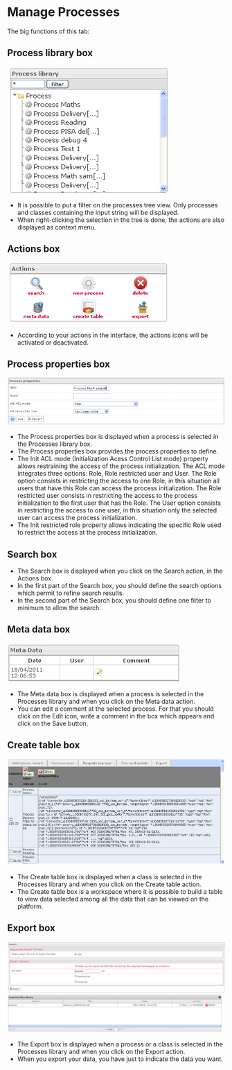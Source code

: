 <!--
parent:
    title: Processes
author:
    - 'Jérôme Bogaerts'
created_at: '2011-04-22 09:44:13'
updated_at: '2013-03-13 14:27:06'
tags:
    - Processes
-->

Manage Processes
================

The big functions of this tab:

Process library box
-------------------

![](../resources/processes-library.png)

-   It is possible to put a filter on the processes tree view. Only processes and classes containing the input string will be displayed.
-   When right-clicking the selection in the tree is done, the actions are also displayed as context menu.

Actions box
-----------

![](../resources/processes-actions.png)

-   According to your actions in the interface, the actions icons will be activated or deactivated.

Process properties box
----------------------

![](../resources/processes-properties.png)

-   The Process properties box is displayed when a process is selected in the Processes library box.
-   The Process properties box provides the process properties to define.
-   The Init ACL mode (Initialization Acess Control List mode) property allows restraining the access of the process initialization. The ACL mode integrates three options: Role, Role restricted user and User. The Role option consists in restricting the access to one Role, in this situation all users that have this Role can access the process initialization. The Role restricted user consists in restricting the access to the process initialization to the first user that has the Role. The User option consists in restricting the access to one user, in this situation only the selected user can access the process initialization.
-   The Init restricted role property allows indicating the specific Role used to restrict the access at the process initialization.

Search box
----------

-   The Search box is displayed when you click on the Search action, in the Actions box.
-   In the first part of the Search box, you should define the search options which permit to refine search results.
-   In the second part of the Search box, you should define one filter to minimum to allow the search.

Meta data box
-------------

![](../resources/processes-metadata.png)

-   The Meta data box is displayed when a process is selected in the Processes library and when you click on the Meta data action.
-   You can edit a comment at the selected process. For that you should click on the Edit icon, write a comment in the box which appears and click on the Save button.

Create table box
----------------

![](../resources/processes-createtable.png)

-   The Create table box is displayed when a class is selected in the Processes library and when you click on the Create table action.
-   The Create table box is a workspace where it is possible to build a table to view data selected among all the data that can be viewed on the platform.

Export box
----------

![](../resources/processes-export.png)

-   The Export box is displayed when a process or a class is selected in the Processes library and when you click on the Export action.
-   When you export your data, you have just to indicate the data you want.


